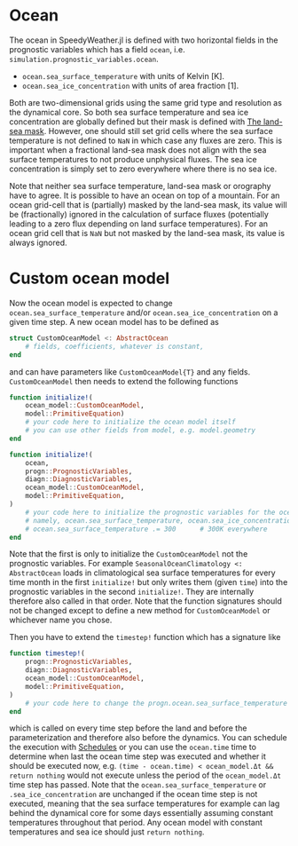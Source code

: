 # Ocean

The ocean in SpeedyWeather.jl is defined with two horizontal fields in the
prognostic variables which has a field `ocean`, i.e. `simulation.prognostic_variables.ocean`.

- `ocean.sea_surface_temperature` with units of Kelvin [K].
- `ocean.sea_ice_concentration` with units of area fraction [1].

Both are two-dimensional grids using the same grid type and resolution as
the dynamical core. So both sea surface temperature and sea ice concentration
are globally defined but their mask is defined with [The land-sea mask](@ref).
However, one should still set grid cells where the sea surface temperature
is not defined to `NaN` in which case any fluxes are zero. This is important
when a fractional land-sea mask does not align with the sea surface
temperatures to not produce unphysical fluxes. The sea ice concentration
is simply set to zero everywhere where there is no sea ice.

Note that neither sea surface temperature, land-sea mask
or orography have to agree. It is possible to have an ocean on top of a mountain.
For an ocean grid-cell that is (partially) masked by the land-sea mask, its value will
be (fractionally) ignored in the calculation of surface fluxes (potentially leading
to a zero flux depending on land surface temperatures). For an ocean grid cell
that is `NaN` but not masked by the land-sea mask, its value is always ignored.

# Custom ocean model

Now the ocean model is expected to change `ocean.sea_surface_temperature`
and/or `ocean.sea_ice_concentration` on a given time step.
A new ocean model has to be defined as

```julia
struct CustomOceanModel <: AbstractOcean
    # fields, coefficients, whatever is constant, 
end
```

and can have parameters like `CustomOceanModel{T}` and any fields. 
`CustomOceanModel` then needs to extend the following functions

```julia
function initialize!(
    ocean_model::CustomOceanModel,
    model::PrimitiveEquation)
    # your code here to initialize the ocean model itself
    # you can use other fields from model, e.g. model.geometry
end

function initialize!(
    ocean,
    progn::PrognosticVariables,
    diagn::DiagnosticVariables,
    ocean_model::CustomOceanModel,
    model::PrimitiveEquation,
)
    # your code here to initialize the prognostic variables for the ocean
    # namely, ocean.sea_surface_temperature, ocean.sea_ice_concentration, e.g.
    # ocean.sea_surface_temperature .= 300      # 300K everywhere
end
```

Note that the first is only to initialize the `CustomOceanModel` not the
prognostic variables. For example `SeasonalOceanClimatology <: AbstractOcean`
loads in climatological sea surface temperatures for every time month in the
first `initialize!` but only writes them (given `time`) into the prognostic
variables in the second `initialize!`. They are internally therefore also
called in that order. Note that the function signatures should not be changed
except to define a new method for `CustomOceanModel` or whichever name you chose.

Then you have to extend the `timestep!` function which has a signature like
```julia
function timestep!(
    progn::PrognosticVariables,
    diagn::DiagnosticVariables,
    ocean_model::CustomOceanModel,
    model::PrimitiveEquation,
)
    # your code here to change the progn.ocean.sea_surface_temperature
end
```
which is called on every time step before the land and before the parameterization
and therefore also before the dynamics. You can schedule the execution with
[Schedules](@ref) or you can use the `ocean.time` time to determine when last
the ocean time step was executed and whether it should be executed now, e.g.
`(time - ocean.time) < ocean_model.Δt && return nothing` would not execute
unless the period of the `ocean_model.Δt` time step has passed. Note that
the `ocean.sea_surface_temperature` or `.sea_ice_concentration` are unchanged
if the ocean time step is not executed, meaning that the sea surface temperatures
for example can lag behind the dynamical core for some days essentially assuming
constant temperatures throughout that period. Any ocean
model with constant temperatures and sea ice should just `return nothing`.